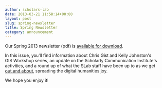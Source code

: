 ```yaml
---
author: scholars-lab
date: 2013-03-21 11:58:14+00:00
layout: post
slug: spring-newsletter
title: Spring Newsletter
category: announcement
---
```


Our Spring 2013 newsletter (pdf) is [available for download](http://static.scholarslab.org/wp-content/uploads/2013/03/2013spring-1-final.pdf).

In this issue, you'll find information about Chris Gist and Kelly Johnston's GIS Workshop series, an update on the Scholarly Communication Institute's activities, and a round up of what the SLab staff have been up to as we get [out and about](https://scholarslab.org/announcements/slab-out-about/), spreading the digital humanities joy.

We hope you enjoy it!
